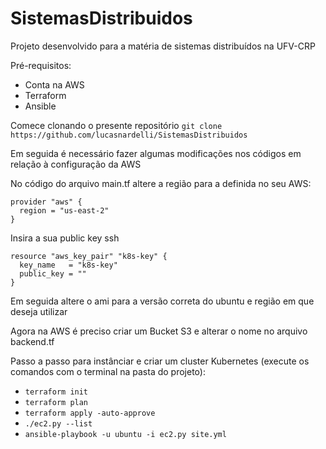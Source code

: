 # SistemasDistribuidos
Projeto desenvolvido para a matéria de sistemas distribuídos na UFV-CRP

Pré-requisitos: 
  - Conta na AWS
  - Terraform
  - Ansible

Comece clonando o presente repositório ```git clone https://github.com/lucasnardelli/SistemasDistribuidos```

Em seguida é necessário fazer algumas modificações nos códigos em relação à configuração da AWS

No código do arquivo main.tf altere a região para a definida no seu AWS:

```
provider "aws" {
  region = "us-east-2"
}
```

Insira a sua public key ssh

```
resource "aws_key_pair" "k8s-key" {
  key_name   = "k8s-key"
  public_key = ""
}
```

Em seguida altere o ami para a versão correta do ubuntu e região em que deseja utilizar

Agora na AWS é preciso criar um Bucket S3 e alterar o nome no arquivo backend.tf

Passo a passo para instânciar e criar um cluster Kubernetes (execute os comandos com o terminal na pasta do projeto):

- ```terraform init```
- ```terraform plan```
- ```terraform apply -auto-approve```
- ```./ec2.py --list```
- ```ansible-playbook -u ubuntu -i ec2.py site.yml```

